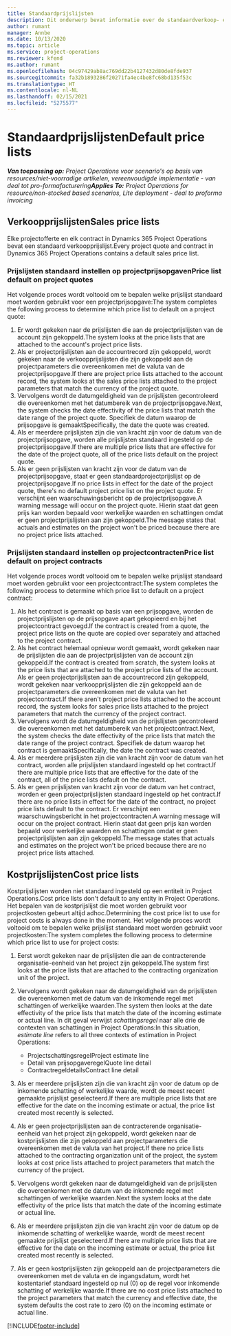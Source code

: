```yaml
---
title: Standaardprijslijsten
description: Dit onderwerp bevat informatie over de standaardverkoop- en kostprijslijsten in Project Operations.
author: rumant
manager: Annbe
ms.date: 10/13/2020
ms.topic: article
ms.service: project-operations
ms.reviewer: kfend
ms.author: rumant
ms.openlocfilehash: 04c97429ab8ac769dd22b4127432d80de8fde937
ms.sourcegitcommit: fa32b1893286f20271fa4ec4be8fc68bd135f53c
ms.translationtype: HT
ms.contentlocale: nl-NL
ms.lasthandoff: 02/15/2021
ms.locfileid: "5275577"
---
```

# <a name="default-price-lists"></a><span data-ttu-id="7ac0c-103">Standaardprijslijsten</span><span class="sxs-lookup"><span data-stu-id="7ac0c-103">Default price lists</span></span>

<span data-ttu-id="7ac0c-104">_**Van toepassing op:** Project Operations voor scenario's op basis van resources/niet-voorradige artikelen, vereenvoudigde implementatie - van deal tot pro-formafacturering_</span><span class="sxs-lookup"><span data-stu-id="7ac0c-104">_**Applies To:** Project Operations for resource/non-stocked based scenarios, Lite deployment - deal to proforma invoicing_</span></span>

## <a name="sales-price-lists"></a><span data-ttu-id="7ac0c-105">Verkoopprijslijsten</span><span class="sxs-lookup"><span data-stu-id="7ac0c-105">Sales price lists</span></span>

<span data-ttu-id="7ac0c-106">Elke projectofferte en elk contract in Dynamics 365 Project Operations bevat een standaard verkoopprijslijst.</span><span class="sxs-lookup"><span data-stu-id="7ac0c-106">Every project quote and contract in Dynamics 365 Project Operations contains a default sales price list.</span></span> 

### <a name="price-list-default-on-project-quotes"></a><span data-ttu-id="7ac0c-107">Prijslijsten standaard instellen op projectprijsopgaven</span><span class="sxs-lookup"><span data-stu-id="7ac0c-107">Price list default on project quotes</span></span>
<span data-ttu-id="7ac0c-108">Het volgende proces wordt voltooid om te bepalen welke prijslijst standaard moet worden gebruikt voor een projectprijsopgave:</span><span class="sxs-lookup"><span data-stu-id="7ac0c-108">The system completes the following process to determine which price list to default on a project quote:</span></span>

1. <span data-ttu-id="7ac0c-109">Er wordt gekeken naar de prijslijsten die aan de projectprijslijsten van de account zijn gekoppeld.</span><span class="sxs-lookup"><span data-stu-id="7ac0c-109">The system looks at the price lists that are attached to the account's project price lists.</span></span> 
2. <span data-ttu-id="7ac0c-110">Als er projectprijslijsten aan de accountrecord zijn gekoppeld, wordt gekeken naar de verkoopprijslijsten die zijn gekoppeld aan de projectparameters die overeenkomen met de valuta van de projectprijsopgave.</span><span class="sxs-lookup"><span data-stu-id="7ac0c-110">If there are project price lists attached to the account record, the system looks at the sales price lists attached to the project parameters that match the currency of the project quote.</span></span>
3. <span data-ttu-id="7ac0c-111">Vervolgens wordt de datumgeldigheid van de prijslijsten gecontroleerd die overeenkomen met het datumbereik van de projectprijsopgave.</span><span class="sxs-lookup"><span data-stu-id="7ac0c-111">Next, the system checks the date effectivity of the price lists that match the date range of the project quote.</span></span> <span data-ttu-id="7ac0c-112">Specifiek de datum waarop de prijsopgave is gemaakt</span><span class="sxs-lookup"><span data-stu-id="7ac0c-112">Specifically, the date the quote was created.</span></span>
4. <span data-ttu-id="7ac0c-113">Als er meerdere prijslijsten zijn die van kracht zijn voor de datum van de projectprijsopgave, worden alle prijslijsten standaard ingesteld op de projectprijsopgave.</span><span class="sxs-lookup"><span data-stu-id="7ac0c-113">If there are multiple price lists that are effective for the date of the project quote, all of the price lists default on the project quote.</span></span>
5. <span data-ttu-id="7ac0c-114">Als er geen prijslijsten van kracht zijn voor de datum van de projectprijsopgave, staat er geen standaardprojectprijslijst op de projectprijsopgave.</span><span class="sxs-lookup"><span data-stu-id="7ac0c-114">If no price lists in effect for the date of the project quote, there's no default project price list on the project quote.</span></span> <span data-ttu-id="7ac0c-115">Er verschijnt een waarschuwingsbericht op de projectprijsopgave.</span><span class="sxs-lookup"><span data-stu-id="7ac0c-115">A warning message will occur on the project quote.</span></span> <span data-ttu-id="7ac0c-116">Hierin staat dat geen prijs kan worden bepaald voor werkelijke waarden en schattingen omdat er geen projectprijslijsten aan zijn gekoppeld.</span><span class="sxs-lookup"><span data-stu-id="7ac0c-116">The message states that actuals and estimates on the project won't be priced because there are no project price lists attached.</span></span>

### <a name="price-list-default-on-project-contracts"></a><span data-ttu-id="7ac0c-117">Prijslijsten standaard instellen op projectcontracten</span><span class="sxs-lookup"><span data-stu-id="7ac0c-117">Price list default on project contracts</span></span> 
<span data-ttu-id="7ac0c-118">Het volgende proces wordt voltooid om te bepalen welke prijslijst standaard moet worden gebruikt voor een projectcontract:</span><span class="sxs-lookup"><span data-stu-id="7ac0c-118">The system completes the following process to determine which price list to default on a project contract:</span></span>

1. <span data-ttu-id="7ac0c-119">Als het contract is gemaakt op basis van een prijsopgave, worden de projectprijslijsten op de prijsopgave apart gekopieerd en bij het projectcontract gevoegd.</span><span class="sxs-lookup"><span data-stu-id="7ac0c-119">If the contract is created from a quote, the project price lists on the quote are copied over separately and attached to the project contract.</span></span>
2. <span data-ttu-id="7ac0c-120">Als het contract helemaal opnieuw wordt gemaakt, wordt gekeken naar de prijslijsten die aan de projectprijslijsten van de account zijn gekoppeld.</span><span class="sxs-lookup"><span data-stu-id="7ac0c-120">If the contract is created from scratch, the system looks at the price lists that are attached to the project price lists of the account.</span></span> <span data-ttu-id="7ac0c-121">Als er geen projectprijslijsten aan de accountrecord zijn gekoppeld, wordt gekeken naar verkoopprijslijsten die zijn gekoppeld aan de projectparameters die overeenkomen met de valuta van het projectcontract.</span><span class="sxs-lookup"><span data-stu-id="7ac0c-121">If there aren't project price lists attached to the account record, the system looks for sales price lists attached to the project parameters that match the currency of the project contract.</span></span>
4. <span data-ttu-id="7ac0c-122">Vervolgens wordt de datumgeldigheid van de prijslijsten gecontroleerd die overeenkomen met het datumbereik van het projectcontract.</span><span class="sxs-lookup"><span data-stu-id="7ac0c-122">Next, the system checks the date effectivity of the price lists that match the date range of the project contract.</span></span> <span data-ttu-id="7ac0c-123">Specifiek de datum waarop het contract is gemaakt</span><span class="sxs-lookup"><span data-stu-id="7ac0c-123">Specifically, the date the contract was created.</span></span>
5. <span data-ttu-id="7ac0c-124">Als er meerdere prijslijsten zijn die van kracht zijn voor de datum van het contract, worden alle prijslijsten standaard ingesteld op het contract.</span><span class="sxs-lookup"><span data-stu-id="7ac0c-124">If there are multiple price lists that are effective for the date of the contract, all of the price lists default on the contract.</span></span>
6. <span data-ttu-id="7ac0c-125">Als er geen prijslijsten van kracht zijn voor de datum van het contract, worden er geen projectprijslijsten standaard ingesteld op het contract.</span><span class="sxs-lookup"><span data-stu-id="7ac0c-125">If there are no price lists in effect for the date of the contract, no project price lists default to the contract.</span></span> <span data-ttu-id="7ac0c-126">Er verschijnt een waarschuwingsbericht in het projectcontracten.</span><span class="sxs-lookup"><span data-stu-id="7ac0c-126">A warning message will occur on the project contract.</span></span> <span data-ttu-id="7ac0c-127">Hierin staat dat geen prijs kan worden bepaald voor werkelijke waarden en schattingen omdat er geen projectprijslijsten aan zijn gekoppeld.</span><span class="sxs-lookup"><span data-stu-id="7ac0c-127">The message states that actuals and estimates on the project won't be priced because there are no project price lists attached.</span></span>

## <a name="cost-price-lists"></a><span data-ttu-id="7ac0c-128">Kostprijslijsten</span><span class="sxs-lookup"><span data-stu-id="7ac0c-128">Cost price lists</span></span>

<span data-ttu-id="7ac0c-129">Kostprijslijsten worden niet standaard ingesteld op een entiteit in Project Operations.</span><span class="sxs-lookup"><span data-stu-id="7ac0c-129">Cost price lists don't default to any entity in Project Operations.</span></span> <span data-ttu-id="7ac0c-130">Het bepalen van de kostprijslijst die moet worden gebruikt voor projectkosten gebeurt altijd adhoc.</span><span class="sxs-lookup"><span data-stu-id="7ac0c-130">Determining the cost price list to use for project costs is always done in the moment.</span></span> <span data-ttu-id="7ac0c-131">Het volgende proces wordt voltooid om te bepalen welke prijslijst standaard moet worden gebruikt voor projectkosten:</span><span class="sxs-lookup"><span data-stu-id="7ac0c-131">The system completes the following process to determine which price list to use for project costs:</span></span>

1. <span data-ttu-id="7ac0c-132">Eerst wordt gekeken naar de prijslijsten die aan de contracterende organisatie-eenheid van het project zijn gekoppeld.</span><span class="sxs-lookup"><span data-stu-id="7ac0c-132">The system first looks at the price lists that are attached to the contracting organization unit of the project.</span></span>
2. <span data-ttu-id="7ac0c-133">Vervolgens wordt gekeken naar de datumgeldigheid van de prijslijsten die overeenkomen met de datum van de inkomende regel met schattingen of werkelijke waarden.</span><span class="sxs-lookup"><span data-stu-id="7ac0c-133">The system then looks at the date effectivity of the price lists that match the date of the incoming estimate or actual line.</span></span> <span data-ttu-id="7ac0c-134">In dit geval verwijst *schattingsregel* naar alle drie de contexten van schattingen in Project Operations:</span><span class="sxs-lookup"><span data-stu-id="7ac0c-134">In this situation, *estimate line* refers to all three contexts of estimation in Project Operations:</span></span>

    - <span data-ttu-id="7ac0c-135">Projectschattingsregel</span><span class="sxs-lookup"><span data-stu-id="7ac0c-135">Project estimate line</span></span>
    - <span data-ttu-id="7ac0c-136">Detail van prijsopgaveregel</span><span class="sxs-lookup"><span data-stu-id="7ac0c-136">Quote line detail</span></span>
    - <span data-ttu-id="7ac0c-137">Contractregeldetails</span><span class="sxs-lookup"><span data-stu-id="7ac0c-137">Contract line detail</span></span>
  
3. <span data-ttu-id="7ac0c-138">Als er meerdere prijslijsten zijn die van kracht zijn voor de datum op de inkomende schatting of werkelijke waarde, wordt de meest recent gemaakte prijslijst geselecteerd.</span><span class="sxs-lookup"><span data-stu-id="7ac0c-138">If there are multiple price lists that are effective for the date on the incoming estimate or actual, the price list created most recently is selected.</span></span>
4. <span data-ttu-id="7ac0c-139">Als er geen projectprijslijsten aan de contracterende organisatie-eenheid van het project zijn gekoppeld, wordt gekeken naar de kostprijslijsten die zijn gekoppeld aan projectparameters die overeenkomen met de valuta van het project.</span><span class="sxs-lookup"><span data-stu-id="7ac0c-139">If there no price lists attached to the contracting organization unit of the project, the system looks at cost price lists attached to project parameters that match the currency of the project.</span></span>
5. <span data-ttu-id="7ac0c-140">Vervolgens wordt gekeken naar de datumgeldigheid van de prijslijsten die overeenkomen met de datum van de inkomende regel met schattingen of werkelijke waarden.</span><span class="sxs-lookup"><span data-stu-id="7ac0c-140">Next the system looks at the date effectivity of the price lists that match the date of the incoming estimate or actual line.</span></span> 
6. <span data-ttu-id="7ac0c-141">Als er meerdere prijslijsten zijn die van kracht zijn voor de datum op de inkomende schatting of werkelijke waarde, wordt de meest recent gemaakte prijslijst geselecteerd.</span><span class="sxs-lookup"><span data-stu-id="7ac0c-141">If there are multiple price lists that are effective for the date on the incoming estimate or actual, the price list created most recently is selected.</span></span>
7. <span data-ttu-id="7ac0c-142">Als er geen kostprijslijsten zijn gekoppeld aan de projectparameters die overeenkomen met de valuta en de ingangsdatum, wordt het kostentarief standaard ingesteld op nul (0) op de regel voor inkomende schatting of werkelijke waarde.</span><span class="sxs-lookup"><span data-stu-id="7ac0c-142">If there are no cost price lists attached to the project parameters that match the currency and effective date, the system defaults the cost rate to zero (0) on the incoming estimate or actual line.</span></span>


[!INCLUDE[footer-include](../includes/footer-banner.md)]